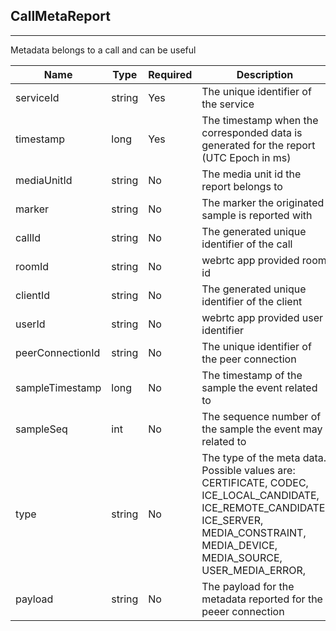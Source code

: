 ## CallMetaReport
---


Metadata belongs to a call and can be useful


Name | Type | Required | Description 
--- | --- | --- | ---
serviceId | string | Yes | The unique identifier of the service
timestamp | long | Yes | The timestamp when the corresponded data is generated for the report (UTC Epoch in ms)
mediaUnitId | string | No | The media unit id the report belongs to
marker | string | No | The marker the originated sample is reported with
callId | string | No | The generated unique identifier of the call
roomId | string | No | webrtc app provided room id
clientId | string | No | The generated unique identifier of the client
userId | string | No | webrtc app provided user identifier
peerConnectionId | string | No | The unique identifier of the peer connection
sampleTimestamp | long | No | The timestamp of the sample the event related to
sampleSeq | int | No | The sequence number of the sample the event may related to
type | string | No | The type of the meta data. Possible values are: CERTIFICATE, CODEC, ICE_LOCAL_CANDIDATE, ICE_REMOTE_CANDIDATE, ICE_SERVER, MEDIA_CONSTRAINT, MEDIA_DEVICE, MEDIA_SOURCE, USER_MEDIA_ERROR,
payload | string | No | The payload for the metadata reported for the peeer connection